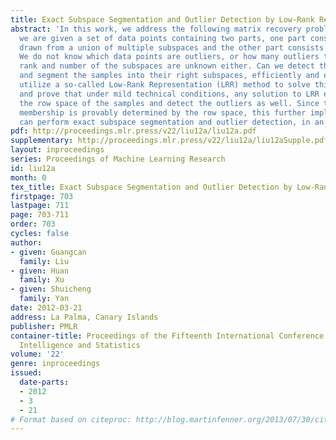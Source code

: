 ```yaml
---
title: Exact Subspace Segmentation and Outlier Detection by Low-Rank Representation
abstract: 'In this work, we address the following matrix recovery problem: suppose
  we are given a set of data points containing two parts, one part consists of samples
  drawn from a union of multiple subspaces and the other part consists of outliers.
  We do not know which data points are outliers, or how many outliers there are. The
  rank and number of the subspaces are unknown either. Can we detect the outliers
  and segment the samples into their right subspaces, efficiently and exactly? We
  utilize a so-called Low-Rank Representation (LRR) method to solve this problem,
  and prove that under mild technical conditions, any solution to LRR exactly recover
  the row space of the samples and detect the outliers as well. Since the subspace
  membership is provably determined by the row space, this further implies that LRR
  can perform exact subspace segmentation and outlier detection, in an efficient way.'
pdf: http://proceedings.mlr.press/v22/liu12a/liu12a.pdf
supplementary: http://proceedings.mlr.press/v22/liu12a/liu12aSupple.pdf
layout: inproceedings
series: Proceedings of Machine Learning Research
id: liu12a
month: 0
tex_title: Exact Subspace Segmentation and Outlier Detection by Low-Rank Representation
firstpage: 703
lastpage: 711
page: 703-711
order: 703
cycles: false
author:
- given: Guangcan
  family: Liu
- given: Huan
  family: Xu
- given: Shuicheng
  family: Yan
date: 2012-03-21
address: La Palma, Canary Islands
publisher: PMLR
container-title: Proceedings of the Fifteenth International Conference on Artificial
  Intelligence and Statistics
volume: '22'
genre: inproceedings
issued:
  date-parts:
  - 2012
  - 3
  - 21
# Format based on citeproc: http://blog.martinfenner.org/2013/07/30/citeproc-yaml-for-bibliographies/
---
```


